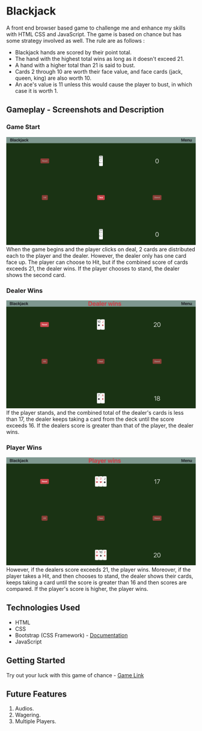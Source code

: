 # Blackjack
A front end browser based game to challenge me and enhance my skills with HTML CSS and JavaScript. The game is based on chance but has some strategy involved as well. The rule are as follows : <br>
- Blackjack hands are scored by their point total.<br>
 - The hand with the highest total wins as long as it doesn't exceed 21. <br>
- A hand with a higher total than 21 is said to bust. 
- Cards 2 through 10 are worth their face value, and face cards (jack, queen, king) are also worth 10. 
- An ace's value is 11 unless this would cause the player to bust, in which case it is worth 1. 

## Gameplay - Screenshots and Description

### Game Start
![Start Screen](<Game Start.png>)
When the game begins and the player clicks on deal, 2 cards are distributed each to the player and the dealer. However, the dealer only has one card face up.
The player can choose to Hit, but if the combined score of cards exceeds 21, the dealer wins.
If the player chooses to stand, the dealer shows the second card.

### Dealer Wins
![Dealer Wins](<Dealer Wins.png>)
If the player stands, and the combined total of the dealer's cards is less than 17, the dealer keeps taking a card from the deck until the score exceeds 16. If the dealers score is greater than that of the player, the dealer wins.

### Player Wins
![Player Wins](<Player Wins-1.png>)
However, if the dealers score exceeds 21, the player wins. Moreover, if the player takes a Hit, and then chooses to stand, the dealer shows their cards, keeps taking a card until the score is greater than 16 and then scores are compared. If the player's score is higher, the player wins.
## Technologies Used

- HTML
- CSS
- Bootstrap (CSS Framework) - [Documentation](https://getbootstrap.com/docs/5.3/components/card/)
- JavaScript

## Getting Started

Try out your luck with this game of chance - [Game Link]([https://github.com/humayuntariq98/Blackjack](https://blackjackinjs.netlify.app/))

## Future Features

1. Audios.
2. Wagering.
3. Multiple Players.
